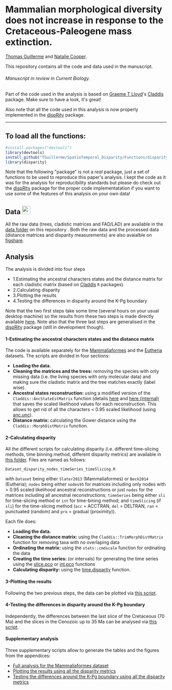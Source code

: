 # Mammalian morphological diversity does not increase in response to the Cretaceous-Paleogene mass extinction.
[Thomas Guillerme](http://tguillerme.github.io) and [Natalie Cooper](http://nhcooper123.github.io/).

This repository contains all the code and data used in the manuscript.
###### Manuscript in review in Current Biology.
Part of the code used in the analysis is based on [Graeme T Lloyd](http://graemetlloyd.com/)'s [Claddis](https://github.com/graemetlloyd/Claddis) package. Make sure to have a look, it's great!

Also note that all the code used in this analysis is now properly implemented in the [dispRity](https://github.com/TGuillerme/dispRity) package.

-------

To load all the functions:
------------------
```r
#install.packages("devtools")
library(devtools)
install_github("TGuillerme/SpatioTemporal_Disparity/Functions/disparity")
library(disparity)
```
Note that the following "package" is not a *real* package, just a set of functions to be used to reproduce this paper's analysis. I kept the code as it was for the analysis for reproducibility standards but please do check out the [dispRity](https://github.com/TGuillerme/dispRity) package for the proper code implementatation if you want to use some of the features of this analysis on your own data!

## Data <a href="http://figshare.com/articles/Mammalian_morphological_diversity_does_not_increase_in_response_to_the_Cretaceous_Paleogene_mass_extinction_and_the_extinction_of_the_non_avian_dinosaurs_/1539545"><img src="http://tguillerme.github.io/images/logo-FS.png" height="26" widht="26"/></a> 
All the raw data (trees, cladistic matrices and FAD/LAD) are available in the [data folder](https://github.com/TGuillerme/SpatioTemporal_Disparity/tree/master/Data) on this repository . Both the raw data and the processed data (distance matrices and disparity measurements) are also avaialble on [figshare](http://figshare.com/articles/Mammalian_morphological_diversity_does_not_increase_in_response_to_the_Cretaceous_Paleogene_mass_extinction_and_the_extinction_of_the_non_avian_dinosaurs_/1539545). 

## Analysis

The analysis is divided into four steps
* 1.Estimating the ancestral characters states and the distance matrix for each cladistic matrix (based on [Claddis](https://cran.r-project.org/web/packages/Claddis/) `R` packages).
* 2.Calculating disparity
* 3.Plotting the results
* 4.Testing the differences in disparity around the K-Pg boundary

Note that the two first steps take some time (several hours on your usual desktop machine) so the results from these two steps is made directly available [here](http://figshare.com/articles/Mammalian_morphological_diversity_does_not_increase_in_response_to_the_Cretaceous_Paleogene_mass_extinction_and_the_extinction_of_the_non_avian_dinosaurs_/1539545).
Note also that the three last steps are generalised in the [dispRity](https://github.com/TGuillerme/dispRity) package (still in development though).

#### 1-Estimating the ancestral characters states and the distance matrix
The code is available separately for the [Mammaliaformes](https://github.com/TGuillerme/SpatioTemporal_Disparity/blob/master/Analysis/Data_setups/Data_setup_Slater_claddis.R) and the [Eutheria](https://github.com/TGuillerme/SpatioTemporal_Disparity/blob/master/Analysis/Data_setups/Data_setup_Beck_Claddis.R) datasets. The scripts are divided in four sections:
* **Loading the data.**
* **Cleaning the matrices and the trees:** removing the species with only missing data (i.e. the living species with only molecular data) and making sure the cladistic matrix and the tree matches exactly (label wise).
* **Ancestral states reconstruction:** using a modified version of the `Claddis::AncStateEstMatrix` function (details [here](https://github.com/TGuillerme/SpatioTemporal_Disparity/blob/master/Functions/disparity/R/anc.state.R) and [here (internal)](https://github.com/TGuillerme/SpatioTemporal_Disparity/blob/master/Functions/disparity/R/anc.state_fun.R) that saves the scaled likelihood values for each reconstruction. This allows to get rid of all the characters < 0.95 scaled likelihood (using [anc.unc](https://github.com/TGuillerme/SpatioTemporal_Disparity/blob/master/Functions/disparity/R/anc.unc.R)).
* **Distance matrix:** calculating the Gower distance using the `Claddis::MorphDistMatrix` function.

#### 2-Calculating disparity
All the different scripts for calculating disparity (i.e. different time-slicing methods, time binning method, different disparity metrics) are available in [this folder](https://github.com/TGuillerme/SpatioTemporal_Disparity/tree/master/Analysis/Disparity_calculations). Files are named as follows:
```
Dataset_disparity_nodes_timeSeries_timeSlicing.R
```
with `Dataset` being either `Slater2013` (Mammaliaformes) or `Beck2014` (Eutheria); `nodes` being either `nodes95` for matrices including only nodes with > 0.95 scaled likelihood ancestral reconstructions or just `nodes` for the matrices including all ancestral reconstructions; `timeSeries` being either `sli` for time-slicing method or `int` for time-bining method; and `timeSlicing` (if `sli`) for the time-slicing method (`acc` = ACCTRAN, `del` = DELTRAN, `ran` = punctuated (random) and `pro` = gradual (proximity)).

Each file does:
* **Loading the data.**
* **Cleaning the distance matrix:** using the `Claddis::TrimMorphDistMatrix` function for removing taxa with no overlaping data
* **Ordinating the matrix:** using the `stats::cmdscale` function for ordinating the data
* **Creating the time series:** (or intervals) for generating the time series using the [slice.pco](https://github.com/TGuillerme/SpatioTemporal_Disparity/blob/master/Functions/disparity/R/slice.pco.R) or [int.pco](https://github.com/TGuillerme/SpatioTemporal_Disparity/blob/master/Functions/disparity/R/int.pco.R) functions
* **Calculating disparity:** using the [time.disparity](https://github.com/TGuillerme/SpatioTemporal_Disparity/blob/master/Functions/disparity/R/time.disparity.R) function.

#### 3-Plotting the results
Following the two previous steps, the data can be plotted via [this script](https://github.com/TGuillerme/SpatioTemporal_Disparity/blob/master/Analysis/Disparity_analysis.R).

#### 4-Testing the differences in disparity around the K-Pg boundary
Independently, the differences between the last slice of the Cretaceous (70 Ma) and the slices in the Cenozoic up to 35 Ma can be analysed via [this script](https://github.com/TGuillerme/SpatioTemporal_Disparity/blob/master/Analysis/Disparity_statistics.R).

#### Supplementary analysis
Three supplementary scripts allow to generate the tables and the figures from the appendices:
* [Full analysis for the Mammaliaformes dataset](https://github.com/TGuillerme/SpatioTemporal_Disparity/blob/master/Analysis/Supplementary_Slater_full.R)
* [Plotting the results using all the disparity metrics](https://github.com/TGuillerme/SpatioTemporal_Disparity/blob/master/Analysis/Supplementary_results.R)
* [Testing the differences around the K-Pg boundary using all the disparity metrics](https://github.com/TGuillerme/SpatioTemporal_Disparity/blob/master/Analysis/Supplementary_results.R)
